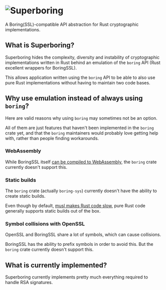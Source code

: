 # ![Superboring](https://raw.github.com/jedisct1/rust-superboring/master/logo.png)

A Boring(SSL)-compatible API abstraction for Rust cryptographic implementations.

## What is Superboring?

Superboring hides the complexity, diversity and instability of cryptographic implementations written in Rust behind an emulation of the `boring` API (Rust excellent wrappers for BoringSSL).

This allows application written using the `boring` API to be able to also use pure Rust implementations without having to maintain two code bases.

## Why use emulation instead of always using `boring`?

Here are valid reasons why using `boring` may sometimes not be an option.

All of them are just features that haven't been implemented in the `boring` crate yet, and that the `boring` maintainers would probably love getting help with, rather than people finding workarounds.

### WebAssembly

While BoringSSL itself [can be compiled to WebAssembly](https://github.com/jedisct1/boringssl-wasm), the `boring` crate currently doesn't support this.

### Static builds

The `boring` crate (actually `boring-sys`) currently doesn't have the ability to create static builds.

Even though by default, [musl makes Rust code slow](https://andygrove.io/2020/05/why-musl-extremely-slow/), pure Rust code generally supports static builds out of the box.

### Symbol collisions with OpenSSL

OpenSSL and BoringSSL share a lot of symbols, which can cause collisions.

BoringSSL has the ability to prefix symbols in order to avoid this. But the `boring` crate currently doesn't support this.

## What is currently implemented?

Superboring currently implements pretty much everything required to handle RSA signatures.